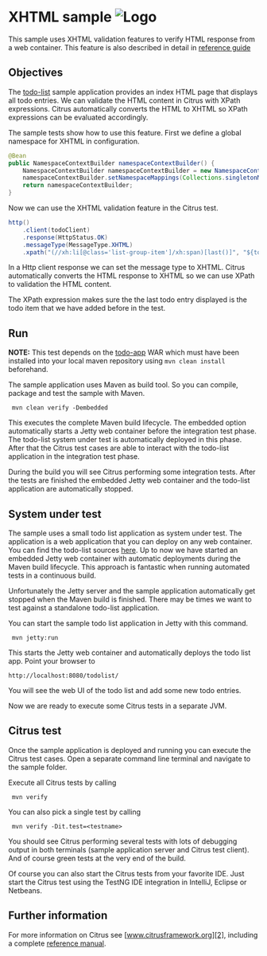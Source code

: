 XHTML sample ![Logo][1]
==============

This sample uses XHTML validation features to verify HTML response from a web container. This feature is
also described in detail in [reference guide][4]

Objectives
---------

The [todo-list](../todo-app/README.md) sample application provides an index HTML page that displays all todo entries.
We can validate the HTML content in Citrus with XPath expressions. Citrus automatically converts the HTML to
XHTML so XPath expressions can be evaluated accordingly.

The sample tests show how to use this feature. First we define a global namespace for XHTML in
configuration.

```java
@Bean
public NamespaceContextBuilder namespaceContextBuilder() {
    NamespaceContextBuilder namespaceContextBuilder = new NamespaceContextBuilder();
    namespaceContextBuilder.setNamespaceMappings(Collections.singletonMap("xh", "http://www.w3.org/1999/xhtml"));
    return namespaceContextBuilder;
}
```
    
Now we can use the XHTML validation feature in the Citrus test.
    
```java
http()
    .client(todoClient)
    .response(HttpStatus.OK)
    .messageType(MessageType.XHTML)
    .xpath("(//xh:li[@class='list-group-item']/xh:span)[last()]", "${todoName}");
```
        
In a Http client response we can set the message type to XHTML. Citrus automatically converts the HTML response to
XHTML so we can use XPath to validation the HTML content.

The XPath expression makes sure the the last todo entry displayed is the todo item that we have added before in the test.
        
Run
---------

**NOTE:** This test depends on the [todo-app](../todo-app/) WAR which must have been installed into your local maven repository using `mvn clean install` beforehand.

The sample application uses Maven as build tool. So you can compile, package and test the
sample with Maven.
 
     mvn clean verify -Dembedded
    
This executes the complete Maven build lifecycle. The embedded option automatically starts a Jetty web
container before the integration test phase. The todo-list system under test is automatically deployed in this phase.
After that the Citrus test cases are able to interact with the todo-list application in the integration test phase.

During the build you will see Citrus performing some integration tests.
After the tests are finished the embedded Jetty web container and the todo-list application are automatically stopped.

System under test
---------

The sample uses a small todo list application as system under test. The application is a web application
that you can deploy on any web container. You can find the todo-list sources [here](../todo-app). Up to now we have started an 
embedded Jetty web container with automatic deployments during the Maven build lifecycle. This approach is fantastic 
when running automated tests in a continuous build.
  
Unfortunately the Jetty server and the sample application automatically get stopped when the Maven build is finished. 
There may be times we want to test against a standalone todo-list application.  

You can start the sample todo list application in Jetty with this command.

     mvn jetty:run

This starts the Jetty web container and automatically deploys the todo list app. Point your browser to
 
    http://localhost:8080/todolist/

You will see the web UI of the todo list and add some new todo entries.

Now we are ready to execute some Citrus tests in a separate JVM.

Citrus test
---------

Once the sample application is deployed and running you can execute the Citrus test cases.
Open a separate command line terminal and navigate to the sample folder.

Execute all Citrus tests by calling

     mvn verify

You can also pick a single test by calling

     mvn verify -Dit.test=<testname>

You should see Citrus performing several tests with lots of debugging output in both terminals (sample application server
and Citrus test client). And of course green tests at the very end of the build.

Of course you can also start the Citrus tests from your favorite IDE.
Just start the Citrus test using the TestNG IDE integration in IntelliJ, Eclipse or Netbeans.

Further information
---------

For more information on Citrus see [www.citrusframework.org][2], including
a complete [reference manual][3].

 [1]: https://citrusframework.org/img/brand-logo.png "Citrus"
 [2]: https://citrusframework.org
 [3]: https://citrusframework.org/reference/html/
 [4]: https://citrusframework.org/reference/html#validation-xhtml
